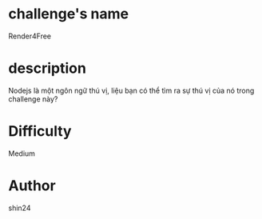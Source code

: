 # challenge's name
Render4Free
# description
Nodejs là một ngôn ngữ thú vị, liệu bạn có thể tìm ra sự thú vị của nó trong challenge này?
# Difficulty
Medium
# Author 
shin24
